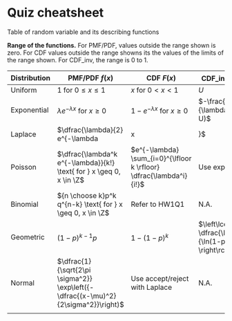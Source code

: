 # Quiz cheatsheet

Table of random variable and its describing functions

**Range of the functions.** For PMF/PDF, values outside the range shown is zero. For CDF values outside the range showns its the values of the limits of the range shown. For CDF_inv, the range is 0 to 1.

| Distribution | PMF/PDF $f(x)$                                               | CDF $F(x)$                                                   | CDF_inv $F^{-1}(x)$                                          |
| ------------ | ------------------------------------------------------------ | ------------------------------------------------------------ | ------------------------------------------------------------ |
| Uniform      | $1 \text{ for } 0 \leq x \leq 1$                             | $x \text{ for } 0 < x < 1$                                   | $U$                                                          |
| Exponential  | $\lambda e^{-\lambda x} \text{ for } x \geq 0$               | $1-e^{-\lambda x} \text{ for } x \geq 0$                     | $-\frac{1}{\lambda}\log(1-U)$                                |
| Laplace      | $\dfrac{\lambda}{2} e^{-\lambda|x|}$                         | $\frac{1}{2}e^{\lambda x} \text{ for } x \leq 0$<br><br/>$1-\frac{1}{2}e^{-\lambda x} \text{ for } x \geq 0$ | $-\frac{1}{\lambda}\log(2U) \text{ if } U \leq 0.5$<br/><br/>$-\frac{1}{\lambda}\log(1-2U) \text{ if } U \geq 0.5$ |
| Poisson      | $\dfrac{\lambda^k e^{-\lambda}}{k!} \text{ for } x \geq 0, x \in \Z$ | $e^{-\lambda} \sum_{i=0}^{\lfloor k \rfloor} \dfrac{\lambda^i}{i!}$ | Use exponential                                              |
| Binomial     | ${n \choose k}p^k q^{n-k} \text{ for } x \geq 0, x \in \Z$   | Refer to HW1Q1                                               | N.A.                                                         |
| Geometric    | $(1-p)^{k-1} p$                                              | $1 - (1-p)^k$                                                | $\left\lceil \dfrac{\ln(1-U)}{\ln(1-p)} \right\rceil$        |
| Normal       | $\dfrac{1}{\sqrt{2\pi \sigma^2}} \exp\left({-\dfrac{(x-\mu)^2}{2\sigma^2}}\right)$ | Use accept/reject with Laplace                               | N.A.                                                         |
|              |                                                              |                                                              |                                                              |


